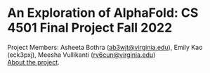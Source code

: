 # An Exploration of AlphaFold: CS 4501 Final Project Fall 2022
Project Members: Asheeta Bothra (ab3wjt@virginia.edu), Emily Kao (eck3pxj), Meesha Vullikanti (rv6cun@virginia.edu) <br>
[About the project](https://eckao.github.io/compbio-alphafold-project/about).
